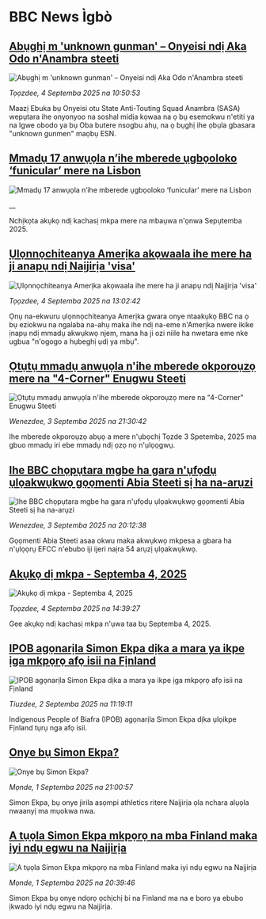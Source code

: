 # BBC News Ìgbò## [Abụghị m 'unknown gunman' – Onyeisi ndị Aka Odo n'Anambra steeti](https://www.bbc.com/igbo/articles/c74dpxvn2yro?at_medium=RSS&at_campaign=rss?at_campaign=githubrss)![Abụghị m 'unknown gunman' – Onyeisi ndị Aka Odo n'Anambra steeti](https://ichef.bbci.co.uk/ace/ws/240/cpsprodpb/51ab/live/4150f4e0-897c-11f0-93a9-c9fc9cc74be9.png)_Tọọzdee, 4 Septemba 2025 na 10:50:53_Maazị Ebuka bụ Onyeisi otu State Anti-Touting Squad Anambra (SASA) wepụtara ihe onyonyoo na soshal midịa kọwaa na ọ bụ esemokwu n'etiti ya na Igwe obodo ya bụ Oba butere nsogbu ahụ, na ọ bụghị ihe ọbụla gbasara "unknown gunmen" maọbụ ESN.## [Mmadụ 17 anwụọla n’ihe mberede ụgbọoloko ‘funicular’ mere na Lisbon ](https://www.bbc.co.uk/igbo/live/cgr9ekd99rxt?at_medium=RSS&at_campaign=rss?at_campaign=githubrss)![Mmadụ 17 anwụọla n’ihe mberede ụgbọoloko ‘funicular’ mere na Lisbon ](https://ichef.bbci.co.uk/ace/standard/240/cpsprodpb/886f/live/ab9576c0-897a-11f0-93a9-c9fc9cc74be9.jpg)__Nchịkọta akụkọ ndị kachasị mkpa mere na mbaụwa n'ọnwa Sepụtemba 2025.## [Ụlọnnọchiteanya Amerịka akọwaala ihe mere ha ji anapụ ndị Naịjirịa 'visa'](https://www.bbc.com/igbo/articles/c62gngdyn1do?at_medium=RSS&at_campaign=rss?at_campaign=githubrss)![Ụlọnnọchiteanya Amerịka akọwaala ihe mere ha ji anapụ ndị Naịjirịa 'visa'](https://ichef.bbci.co.uk/ace/ws/240/cpsprodpb/d2c9/live/e9c81290-898e-11f0-9cf6-cbf3e73ce2b9.jpg)_Tọọzdee, 4 Septemba 2025 na 13:02:42_Ọnụ na-ekwuru ụlọnnọchiteanya Amerịka gwara onye ntaakụkọ BBC na ọ bụ eziokwu na ngalaba na-ahụ maka ihe ndị na-eme n'Amerịka nwere ikike ịnapụ ndị mmadụ akwụkwọ njem, mana ha ji ozi niile ha nwetara eme nke ugbua "n'ogogo a hụbeghị ụdị ya mbụ".## [Ọtụtụ mmadụ anwụọla n'ihe mberede okporoụzọ mere na "4-Corner" Enugwu Steeti](https://www.bbc.com/igbo/articles/cdr6lgnvngyo?at_medium=RSS&at_campaign=rss?at_campaign=githubrss)![Ọtụtụ mmadụ anwụọla n'ihe mberede okporoụzọ mere na "4-Corner" Enugwu Steeti](https://ichef.bbci.co.uk/ace/ws/240/cpsprodpb/3a1f/live/0d8fa3f0-8903-11f0-8f95-05be11896326.jpg)_Wenezdee, 3 Septemba 2025 na 21:30:42_Ihe mberede okporoụzọ abụọ a mere n'ụbọchị Tọzde 3 Spetemba, 2025 ma gbuo mmadụ iri ebe mmadụ ndị ọzọ nọ n'ụlọọgwụ.## [Ihe BBC chọpụtara mgbe ha gara n'ụfọdụ ụlọakwụkwọ gọọmenti Abia Steeti sị ha na-arụzi ](https://www.bbc.com/igbo/articles/c39rknjmn89o?at_medium=RSS&at_campaign=rss?at_campaign=githubrss)![Ihe BBC chọpụtara mgbe ha gara n'ụfọdụ ụlọakwụkwọ gọọmenti Abia Steeti sị ha na-arụzi ](https://ichef.bbci.co.uk/ace/ws/240/cpsprodpb/7425/live/19179050-88dd-11f0-9cf6-cbf3e73ce2b9.jpg)_Wenezdee, 3 Septemba 2025 na 20:12:38_Gọọmenti Abia Steeti asaa okwu maka akwụkwọ mkpesa a gbara ha n'ụlọọrụ EFCC n'ebubo iji ijeri naịra 54 arụzị ụlọakwụkwọ.## [Akụkọ dị mkpa - Septemba 4, 2025](https://www.bbc.com/igbo/articles/c5yk0k4y23qo?at_medium=RSS&at_campaign=rss?at_campaign=githubrss)![Akụkọ dị mkpa - Septemba 4, 2025](https://ichef.bbci.co.uk/ace/ws/240/cpsprodpb/f1a0/live/52df1610-60be-11f0-a40e-a1af2950b220.jpg)_Tọọzdee, 4 Septemba 2025 na 14:39:27_Gee akụkọ ndị kachasị mkpa n'ụwa taa bụ Septemba 4, 2025.## [IPOB agọnarịla Simon Ekpa dịka a mara ya ikpe ịga mkpọrọ afọ isii na Fịnland](https://www.bbc.com/igbo/articles/cvgvgep7905o?at_medium=RSS&at_campaign=rss?at_campaign=githubrss)![IPOB agọnarịla Simon Ekpa dịka a mara ya ikpe ịga mkpọrọ afọ isii na Fịnland](https://ichef.bbci.co.uk/ace/ws/240/cpsprodpb/1564/live/1225aab0-87ee-11f0-b391-6936825093bd.jpg)_Tiuzdee, 2 Septemba 2025 na 11:19:11_Indigenous People of Biafra (IPOB) agọnarịla Simon Ekpa dịka ụlọikpe Fịnland tụrụ nga afọ isii.## [Onye bụ Simon Ekpa?](https://www.bbc.com/igbo/articles/cvg3g4mg43ko?at_medium=RSS&at_campaign=rss?at_campaign=githubrss)![Onye bụ Simon Ekpa?](https://ichef.bbci.co.uk/ace/ws/240/cpsprodpb/1655/live/430d08e0-8770-11f0-a4c8-d381adcec3ce.jpg)_Mọnde, 1 Septemba 2025 na 21:00:57_Simon Ekpa, bụ onye jirila asọmpi athletics ritere Naịjirịa ọla nchara alụọla nwaanyị ma mụokwa nwa.## [A tụọla Simon Ekpa mkpọrọ na mba Finland maka iyi ndụ egwu na Naịjirịa](https://www.bbc.com/igbo/articles/c9qy8r49vnxo?at_medium=RSS&at_campaign=rss?at_campaign=githubrss)![A tụọla Simon Ekpa mkpọrọ na mba Finland maka iyi ndụ egwu na Naịjirịa](https://ichef.bbci.co.uk/ace/ws/240/cpsprodpb/6871/live/cda85400-8711-11f0-84c8-99de564f0440.jpg)_Mọnde, 1 Septemba 2025 na 20:39:46_Simon Ekpa bụ onye ndọrọ ọchịchị bi na Finland ma na e boro ya ebubo ịkwado iyi ndụ egwu na Naịjirịa.